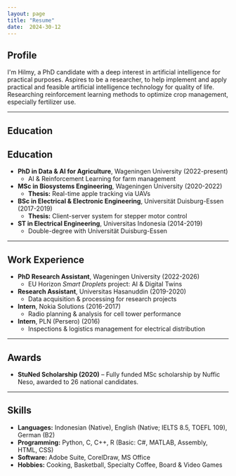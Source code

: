 ```yaml
---
layout: page
title: "Resume"
date:  2024-30-12
---
```


## **Profile**  
I'm Hilmy, a PhD candidate with a deep interest in artificial intelligence for practical purposes.
Aspires to be a researcher, to help implement and apply practical and feasible artificial intelligence technology for quality of life.
Researching reinforcement learning methods to optimize crop management, especially fertilizer use.

---

## **Education**

## **Education**  
- **PhD in Data & AI for Agriculture**, Wageningen University (2022-present)  
  - AI & Reinforcement Learning for farm management  
- **MSc in Biosystems Engineering**, Wageningen University (2020-2022)  
  - **Thesis:** Real-time apple tracking via UAVs  
- **BSc in Electrical & Electronic Engineering**, Universität Duisburg-Essen (2017-2019)  
  - **Thesis:** Client-server system for stepper motor control  
- **ST in Electrical Engineering**, Universitas Indonesia (2014-2019)  
  - Double-degree with Universität Duisburg-Essen  

---

## **Work Experience**  
- **PhD Research Assistant**, Wageningen University (2022-2026)  
  - EU Horizon *Smart Droplets* project: AI & Digital Twins  
- **Research Assistant**, Universitas Hasanuddin (2019-2020)  
  - Data acquisition & processing for research projects  
- **Intern**, Nokia Solutions (2016-2017)  
  - Radio planning & analysis for cell tower performance  
- **Intern**, PLN (Persero) (2016)  
  - Inspections & logistics management for electrical distribution  

---

## **Awards**  
- **StuNed Scholarship (2020)** – Fully funded MSc scholarship by Nuffic Neso, awarded to 26 national candidates.  

---

## **Skills**  
- **Languages:** Indonesian (Native), English (Native; IELTS 8.5, TOEFL 109), German (B2)  
- **Programming:** Python, C, C++, R (Basic: C#, MATLAB, Assembly, HTML, CSS)  
- **Software:** Adobe Suite, CorelDraw, MS Office  
- **Hobbies:** Cooking, Basketball, Specialty Coffee, Board & Video Games  